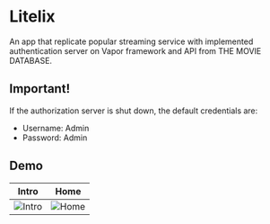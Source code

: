 # Litelix
An app that replicate popular streaming service with implemented authentication server on Vapor framework and API from THE MOVIE DATABASE.

## Important!
If the authorization server is shut down, the default credentials are:
- Username: Admin
- Password: Admin

## Demo

|Intro| Home |
|----|----|
|![Intro](Docs/Intro.gif)|![Home](Docs/Home.gif)|
